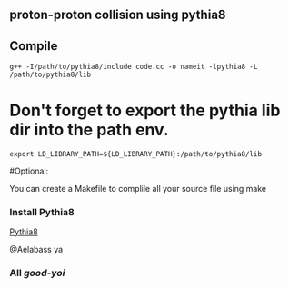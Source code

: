 ## proton-proton collision using pythia8


## Compile

```
g++ -I/path/to/pythia8/include code.cc -o nameit -lpythia8 -L /path/to/pythia8/lib 

```
# Don't forget to export the pythia lib dir into the path env.

```
export LD_LIBRARY_PATH=${LD_LIBRARY_PATH}:/path/to/pythia8/lib
```

#Optional:

You can create a Makefile to complile all your source file using make


### Install Pythia8
<a href="https://pythia.org">Pythia8</a>



@Aelabass ya

<h3>All <em><strong>good-yoi</strong></em></h3>
